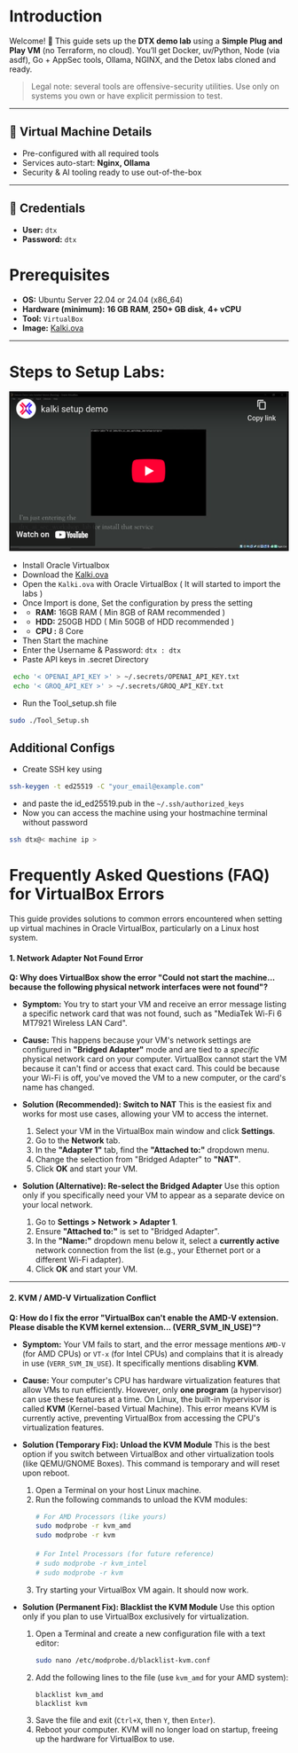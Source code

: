 # Introduction

Welcome! 🎉
This guide sets up the **DTX demo lab** using a **Simple Plug and Play VM** (no Terraform, no cloud). You’ll get Docker, uv/Python, Node (via asdf), Go + AppSec tools, Ollama, NGINX, and the Detox labs cloned and ready. 

> Legal note: several tools are offensive-security utilities. Use only on systems you own or have explicit permission to test.

---
## 📂 Virtual Machine Details
- Pre-configured with all required tools  
- Services auto-start: **Nginx, Ollama**  
- Security & AI tooling ready to use out-of-the-box  

---

## 🔑 Credentials
- **User:** `dtx`  
- **Password:** `dtx`  

# Prerequisites

* **OS:** Ubuntu Server 22.04 or 24.04 (x86\_64)
* **Hardware (minimum):** **16 GB RAM**, **250+ GB disk**, **4+ vCPU**
* **Tool:** `VirtualBox`
* **Image:** [Kalki.ova](https://huggingface.co/datasets/detoxioai/dtx-ai-sec-lab/blob/main/kalki.ova)

---


# Steps to Setup Labs:

[![Setup Tutorial](./thumbnail.png)](https://www.youtube.com/watch?v=rKCMBK2kqGM)

- Install Oracle Virtualbox
- Download the [Kalki.ova](https://huggingface.co/datasets/detoxioai/dtx-ai-sec-lab/blob/main/kalki.ova)
- Open the ```Kalki.ova``` with Oracle VirtualBox ( It will started to import the labs )
- Once Import is done, Set the configuration by press the setting
- - **RAM:** 16GB RAM ( Min 8GB of RAM recommended ) 
- - **HDD:** 250GB HDD ( Min 50GB of HDD recommended )
- - **CPU :** 8 Core 
- Then Start the machine 
- Enter the Username & Password: ``` dtx : dtx ```
- Paste API keys in .secret Directory
``` bash
 echo '< OPENAI_API_KEY >' > ~/.secrets/OPENAI_API_KEY.txt
 echo '< GROQ_API_KEY >' > ~/.secrets/GROQ_API_KEY.txt
```
- Run the Tool_setup.sh file 
``` bash
sudo ./Tool_Setup.sh 
```

## Additional Configs 
- Create SSH key using 
``` bash
ssh-keygen -t ed25519 -C "your_email@example.com"
```
- and paste the id_ed25519.pub in the ```~/.ssh/authorized_keys``` 
- Now you can access the machine using your hostmachine terminal without password 
``` bash
ssh dtx@< machine ip >
```

# **Frequently Asked Questions (FAQ) for VirtualBox Errors**

This guide provides solutions to common errors encountered when setting up virtual machines in Oracle VirtualBox, particularly on a Linux host system.

#### **1. Network Adapter Not Found Error**

**Q: Why does VirtualBox show the error "Could not start the machine... because the following physical network interfaces were not found"?**

  * **Symptom:** You try to start your VM and receive an error message listing a specific network card that was not found, such as "MediaTek Wi-Fi 6 MT7921 Wireless LAN Card".

  * **Cause:** This happens because your VM's network settings are configured in **"Bridged Adapter"** mode and are tied to a *specific* physical network card on your computer. VirtualBox cannot start the VM because it can't find or access that exact card. This could be because your Wi-Fi is off, you've moved the VM to a new computer, or the card's name has changed.

  * **Solution (Recommended): Switch to NAT**
    This is the easiest fix and works for most use cases, allowing your VM to access the internet.

    1.  Select your VM in the VirtualBox main window and click **Settings**.
    2.  Go to the **Network** tab.
    3.  In the **"Adapter 1"** tab, find the **"Attached to:"** dropdown menu.
    4.  Change the selection from "Bridged Adapter" to **"NAT"**.
    5.  Click **OK** and start your VM.

  * **Solution (Alternative): Re-select the Bridged Adapter**
    Use this option only if you specifically need your VM to appear as a separate device on your local network.

    1.  Go to **Settings \> Network \> Adapter 1**.
    2.  Ensure **"Attached to:"** is set to "Bridged Adapter".
    3.  In the **"Name:"** dropdown menu below it, select a **currently active** network connection from the list (e.g., your Ethernet port or a different Wi-Fi adapter).
    4.  Click **OK** and start your VM.

-----

#### **2. KVM / AMD-V Virtualization Conflict**

**Q: How do I fix the error "VirtualBox can't enable the AMD-V extension. Please disable the KVM kernel extension... (VERR\_SVM\_IN\_USE)"?**

  * **Symptom:** Your VM fails to start, and the error message mentions `AMD-V` (for AMD CPUs) or `VT-x` (for Intel CPUs) and complains that it is already in use (`VERR_SVM_IN_USE`). It specifically mentions disabling **KVM**.

  * **Cause:** Your computer's CPU has hardware virtualization features that allow VMs to run efficiently. However, only **one program** (a hypervisor) can use these features at a time. On Linux, the built-in hypervisor is called **KVM** (Kernel-based Virtual Machine). This error means KVM is currently active, preventing VirtualBox from accessing the CPU's virtualization features.

  * **Solution (Temporary Fix): Unload the KVM Module**
    This is the best option if you switch between VirtualBox and other virtualization tools (like QEMU/GNOME Boxes). This command is temporary and will reset upon reboot.

    1.  Open a Terminal on your host Linux machine.
    2.  Run the following commands to unload the KVM modules:
        ```bash
        # For AMD Processors (like yours)
        sudo modprobe -r kvm_amd
        sudo modprobe -r kvm

        # For Intel Processors (for future reference)
        # sudo modprobe -r kvm_intel
        # sudo modprobe -r kvm
        ```
    3.  Try starting your VirtualBox VM again. It should now work.

  * **Solution (Permanent Fix): Blacklist the KVM Module**
    Use this option only if you plan to use VirtualBox exclusively for virtualization.

    1.  Open a Terminal and create a new configuration file with a text editor:
        ```bash
        sudo nano /etc/modprobe.d/blacklist-kvm.conf
        ```
    2.  Add the following lines to the file (use `kvm_amd` for your AMD system):
        ```
        blacklist kvm_amd
        blacklist kvm
        ```
    3.  Save the file and exit (`Ctrl+X`, then `Y`, then `Enter`).
    4.  Reboot your computer. KVM will no longer load on startup, freeing up the hardware for VirtualBox to use.
